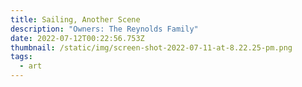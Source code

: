 ```yaml
---
title: Sailing, Another Scene
description: "Owners: The Reynolds Family"
date: 2022-07-12T00:22:56.753Z
thumbnail: /static/img/screen-shot-2022-07-11-at-8.22.25-pm.png
tags:
  - art
---
```

